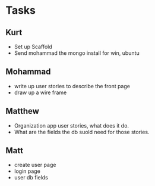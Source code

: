 # Tasks


## Kurt

 - Set up Scaffold
 - Send mohammad the mongo install for win, ubuntu


## Mohammad

 - write up user stories to describe the front page
 - draw up a wire frame


## Matthew

 - Organization app user stories, what does it do.
 - What are the fields the db suold need for those stories.


## Matt

- create user page
- login page
- user db fields


